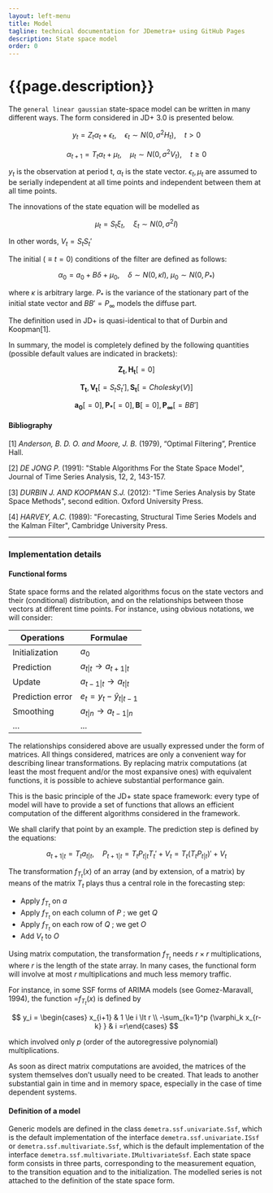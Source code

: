 ```yaml
---
layout: left-menu
title: Model
tagline: technical documentation for JDemetra+ using GitHub Pages
description: State space model
order: 0
---
```


# {{page.description}}

The `general linear gaussian` state-space model can be written in many different ways. The form considered in JD+ 3.0 is presented below.

$$ y_t = Z_t \alpha_t + \epsilon_t,\quad \epsilon_t \sim N\left(0, \sigma^2 H_t\right),\quad t \gt 0 $$

$$ \alpha_{t+1} = T_t \alpha_t + \mu_t, \quad \mu_t \sim N \left(0, \sigma^2 V_t \right),\quad t \ge 0 $$

$y_t$  is the observation at period t, $\alpha_t$  is the state vector.
$\epsilon_t, \mu_t$ are assumed to be serially independent at all time points and independent between them at all time points.  

The innovations of the state equation will be modelled as

$$ \mu_t = S_t \xi_t, \quad \xi_t \sim N\left( 0, \sigma^2 I\right) $$

In other words, $V_t=S_t S_t'$

The initial ($\equiv t=0$) conditions of the filter are defined as follows:

$$ \alpha_{0} = a_{0} + B\delta + \mu_{0}, \quad \delta \sim N\left(0, \kappa I \right),\: \mu_{0} \sim N\left(0, P_*\right)$$

where  $\kappa$ is arbitrary large. $P_*$ is the variance of the stationary part of the initial state vector and $BB'=P_\infty$
models the diffuse part. 

The definition used in JD+ is quasi-identical to that of Durbin and Koopman[1].

In summary, the model is completely defined by the following quantities (possible default values are indicated in brackets):

$$ \mathbf{Z_t}, \mathbf{H_t} [=0] $$

$$ \mathbf{T_t}, \mathbf{V_t} [=S_t S_t'], \mathbf{S_t} [=Cholesky(V)] $$ 

$$ \mathbf{a_{0}}[=0], \mathbf{P_*} [=0], \mathbf{B} [=0], \mathbf{P_\infty} [=BB'] $$


#### Bibliography

[1] _Anderson, B. D. O. and Moore, J. B._ (1979), “Optimal Filtering”, Prentice Hall.

[2] _DE JONG P._ (1991): "Stable Algorithms For the State Space Model", Journal of Time Series Analysis, 12, 2, 143-157.

[3] _DURBIN J. AND KOOPMAN S.J._ (2012): "Time Series Analysis by State Space Methods", second edition. Oxford University Press.

[4] _HARVEY, A.C._ (1989): "Forecasting, Structural Time Series Models and the Kalman Filter", Cambridge University Press.

<hr>

### Implementation details

#### Functional forms

State space forms and the related algorithms focus on the state vectors and their (conditional) distribution, and on the relationships between those vectors at different time points. For instance, using obvious notations, we will consider:

| Operations | Formulae |
|--|--|
| Initialization | $a_0$ |
| Prediction | $a_{t \vert t}\rightarrow a_{t+1 \vert t}$ |
| Update | $a_{t-1 \vert t}\rightarrow a_{t \vert t}$ |
| Prediction error | $e_t=y_t- \hat y_{t \vert t-1}$ |
| Smoothing | $a_{t \vert n} \rightarrow a_{t-1\vert n}$ |
| … | ... |

The relationships considered above are usually expressed under the form of matrices.  All things considered, matrices are only a convenient way for describing linear transformations. By replacing matrix computations (at least the most frequent and/or the most expansive ones) with equivalent functions, it is possible to achieve substantial performance gain. 

This is the basic principle of the JD+ state space framework: every type of model will have to provide a set of functions that allows an efficient computation of the different algorithms considered in the framework.

We shall clarify that point by an example. The prediction step is defined by the equations:

$$ a_{t+1 \vert t}=T_t a_{t \vert t}, \quad P_{t+1 \vert t}=T_t P_{t \vert t} T_t'+V_t=T_t \left(T_t P_{t \vert t} \right)'+V_t $$

 The transformation $f_{T_t} (x)$ of an array (and by extension, of a matrix) by means of the matrix $T_t$ plays thus a central role in the forecasting step:

*  Apply $f_{T_t}$ on $a$
*  Apply $f_{T_t}$ on each column of $P$ ; we get $Q$
* Apply $f_{T_t}$ on each row of $Q$ ; we get $O$
* Add $V_t$ to $O$

Using matrix computation, the transformation $f_{T_t}$ needs $r \times r$ multiplications, where $r$  is the length of the state array. In many cases, the functional form will involve at most $r$ multiplications and much less memory traffic.

For instance, in some SSF forms of ARIMA models (see Gomez-Maravall, 1994), the function =$f_{T_t}(x)$ is defined by

$$ y_i = \begin{cases} x_{i+1} & 1 \le i \lt r  \\ -\sum_{k=1}^p {\varphi_k x_{r-k} } & i =r\end{cases} $$
 
which involved only $p$  (order of the autoregressive polynomial) multiplications.

As soon as direct matrix computations are avoided, the matrices of the system themselves don’t usually need to be created. That leads to another substantial gain in time and in memory space, especially in the case of time dependent systems.

#### Definition of a model

Generic models are defined in the class 
`demetra.ssf.univariate.Ssf`, which is the default implementation of the interface `demetra.ssf.univariate.ISsf` or `demetra.ssf.multivariate.Ssf`, which is the default implementation of the interface `demetra.ssf.multivariate.IMultivariateSsf`. Each state space form consists in three parts, corresponding to the measurement equation, to the transition equation and to the initialization. The modelled series is not attached to the definition of the state space form.

 